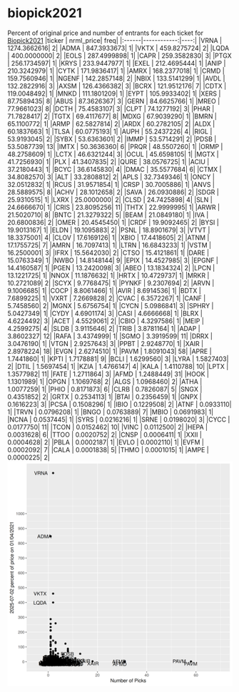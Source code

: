 # biopick2021
Percent of original price and number of entrants for each ticket for [Biopick2021](https://twitter.com/hashtag/Biopick2021)
|ticker |   nrml_price| freq|
|:------|------------:|----:|
|VRNA   | 1274.3662616|    2|
|ADMA   |  847.3933673|    1|
|VKTX   |  459.8275724|    2|
|LQDA   |  400.0000000|    2|
|EOLS   |  287.4999898|    1|
|CAPR   |  259.3582830|    3|
|PTGX   |  256.1734597|    1|
|KRYS   |  233.9447977|    1|
|EXEL   |  212.4695444|    1|
|ANIP   |  210.3242979|    1|
|CYTK   |  171.9836417|    1|
|AMRX   |  168.2377018|    1|
|CRMD   |  159.7560946|    1|
|NGENF  |  142.2857148|    2|
|NBIX   |  133.5141299|    1|
|AVDL   |  132.2822916|    3|
|AXSM   |  126.4366382|    3|
|BCRX   |  121.9512176|    7|
|CDTX   |  119.0048492|    1|
|MNKD   |  111.1801209|    1|
|EYPT   |  105.9933402|    1|
|XERS   |   87.7589435|    8|
|ABUS   |   87.3626367|    3|
|GERN   |   84.6625766|    1|
|MREO   |   77.9661023|    8|
|DCTH   |   75.4583107|    3|
|CLPT   |   74.1277192|    3|
|PHAR   |   71.7828417|    2|
|TGTX   |   69.4117677|    8|
|MDXG   |   67.9039290|    1|
|BMRN   |   65.1100772|    1|
|ARMP   |   62.5827814|    2|
|ARDX   |   60.2782105|    2|
|ALDX   |   60.1837663|    1|
|TLSA   |   60.0775193|    1|
|AUPH   |   55.2437226|    4|
|RIGL   |   53.9193045|    2|
|SYBX   |   53.6363601|    2|
|IMMP   |   53.5714291|    2|
|PDSB   |   53.5087739|   13|
|IMTX   |   50.3636360|    6|
|PRQR   |   48.5507260|    1|
|ORMP   |   48.2758609|    1|
|LCTX   |   46.6321244|    3|
|OCUL   |   45.6598105|    1|
|MGTX   |   41.7256930|    1|
|PLX    |   41.3407835|    2|
|QURE   |   38.0576725|    1|
|ACIU   |   37.2180443|    1|
|BCYC   |   36.6145830|    4|
|DMAC   |   35.5577684|    6|
|CTMX   |   34.8082570|    3|
|ALT    |   33.2808812|    2|
|APLS   |   32.7349346|    1|
|ONCY   |   32.0512832|    1|
|RCUS   |   31.9571854|    1|
|CRSP   |   30.7005886|    1|
|ANVS   |   28.5889575|    8|
|ACHV   |   28.1012658|    2|
|SAVA   |   26.0930886|    2|
|SDGR   |   25.9310515|    1|
|LXRX   |   25.0000000|    2|
|CLSD   |   24.7425898|    4|
|SLN    |   24.6666670|    1|
|CRIS   |   23.8095256|   11|
|THTX   |   22.9999995|    1|
|ARWR   |   21.5020710|    8|
|BNTC   |   21.3279322|    5|
|BEAM   |   21.0849180|    1|
|IVA    |   20.6800836|    2|
|OMER   |   20.4545450|    1|
|CRDF   |   19.9092465|    2|
|BYSI   |   19.9013167|    1|
|ELDN   |   19.1095883|    2|
|PSNL   |   18.8901679|    3|
|VTVT   |   18.3375001|    4|
|CLOV   |   17.6169126|    1|
|XBIO   |   17.4418605|    2|
|ATNM   |   17.1755725|    7|
|AMRN   |   16.7097413|    1|
|LTRN   |   16.6843233|    1|
|VSTM   |   16.2500001|    3|
|IFRX   |   15.5642030|    2|
|CTSO   |   15.4121861|    1|
|DARE   |   15.0763349|    1|
|NWBO   |   14.8148144|    9|
|EPIX   |   14.4527985|    3|
|EPGNF  |   14.4160587|    1|
|PGEN   |   13.2420098|    3|
|ABEO   |   13.1834324|    2|
|LPCN   |   13.1221725|    1|
|NNOX   |   11.1876632|    1|
|HRTX   |   10.4729737|    1|
|MRKR   |   10.2721089|    2|
|SCYX   |    9.7768475|    1|
|PYNKF  |    9.2307694|    2|
|ARVN   |    9.1006685|    1|
|COCP   |    8.8061466|    1|
|AVIR   |    8.6914536|    1|
|BDTX   |    7.6899225|    1|
|VXRT   |    7.2669828|    2|
|CVAC   |    6.3572267|    1|
|CANF   |    5.7458560|    2|
|MGNX   |    5.6756754|    1|
|CYCN   |    5.0986841|    3|
|SPHRY  |    5.0427349|    1|
|CYDY   |    4.6901174|    3|
|CASI   |    4.6666668|    1|
|BLRX   |    4.6224492|    3|
|ACET   |    4.5529061|    2|
|CBIO   |    4.3297586|    1|
|MEIP   |    4.2599275|    4|
|SLDB   |    3.9115646|    2|
|TRIB   |    3.8781164|    1|
|ADAP   |    3.8602327|   12|
|RAFA   |    3.4374999|    1|
|SGMO   |    3.3919599|   11|
|DRRX   |    3.0476190|    1|
|VTGN   |    2.9257643|    3|
|PPBT   |    2.9248770|    1|
|XAIR   |    2.8978224|   18|
|EVGN   |    2.6274510|    1|
|PAVM   |    1.8091043|   58|
|APRE   |    1.7441860|    1|
|KPTI   |    1.7178881|    9|
|BCLI   |    1.6299560|    3|
|LYRA   |    1.5827403|    2|
|DTIL   |    1.5697454|    1|
|KZIA   |    1.4766147|    4|
|KALA   |    1.4110788|   10|
|LPTX   |    1.3577982|   11|
|FATE   |    1.2711864|    3|
|AFMD   |    1.2488449|   31|
|HOOK   |    1.1301989|    1|
|OPGN   |    1.1069768|    2|
|ALGS   |    1.0968460|    2|
|ATHA   |    1.0077259|    1|
|PHIO   |    0.8171873|    6|
|CLRB   |    0.7826087|    5|
|SNGX   |    0.4351852|    2|
|GRTX   |    0.2534113|    1|
|BTAI   |    0.2356459|    1|
|GNPX   |    0.1616223|    3|
|PCSA   |    0.1508296|    1|
|IBIO   |    0.1229508|    2|
|ATNF   |    0.0933110|    1|
|TRVN   |    0.0796208|    1|
|BNGO   |    0.0763889|    7|
|MBIO   |    0.0691983|    1|
|NCNA   |    0.0537445|    1|
|SYRS   |    0.0216216|    1|
|SRNE   |    0.0198020|    3|
|CYCC   |    0.0177750|   11|
|TCON   |    0.0152462|   10|
|VINC   |    0.0112500|    2|
|HEPA   |    0.0031628|    6|
|TTOO   |    0.0020752|    2|
|CNSP   |    0.0006411|    1|
|XXII   |    0.0004628|    2|
|PBLA   |    0.0002187|    1|
|EVLO   |    0.0002110|    1|
|EVFM   |    0.0002092|    7|
|CALA   |    0.0001838|    5|
|THMO   |    0.0001015|    1|
|AMPE   |    0.0000225|    2|
![retvspicks](biopicks.png?raw=true)
